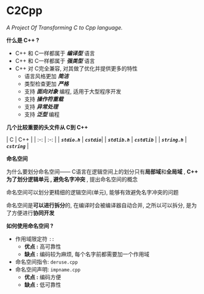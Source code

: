 # C2Cpp
*A Project Of  Transforming C to Cpp language.*

**什么是 C++ ?** <p>
- C++ 和 C一样都属于 ***编译型*** 语言
- C++ 和 C一样都属于 ***强类型*** 语言
- C++ 对 C完全兼容, 对其做了优化并提供更多的特性
    - 语言风格更加 ***简洁***
    - 类型检查更加 ***严格***
    - 支持 ***面向对象*** 编程, 适用于大型程序开发
    - 支持 ***操作符重载***
    - 支持 ***异常处理***
    - 支持 ***泛型*** 编程

**几个比较重要的头文件从 C到 C++** <p>
| C | C++ |
| :-: | :-: |
| _**`stdio.h`**_ | _**`cstdio`**_|
| _**`stdlib.h`**_ | _**`cstdlib`**_ |
| _**`string.h`**_ | _**`cstring`**_ |

**命名空间** <p>
为什么要划分命名空间——
C语言在逻辑空间上的划分只有**局部域**和**全局域** , **C++ 为了划分逻辑单元 , 避免名字冲突** , 提出命名空间的概念 <p>
命名空间可以划分更精细的逻辑空间(单元), 能够有效避免名字冲突的问题 <p>
命名空间是**可以进行拆分**的, 在编译时会被编译器自动合并, 之所以可以拆分, 是为了方便进行**协同开发** <p>
**如何使用命名空间 ?**
- 作用域限定符 `::`
    - **优点 :** 高可靠性
    - **缺点 :** 编码较为麻烦, 每个名字前都需要加一个作用域
- 命名空间指令: `deruse.cpp`
- 命名空间声明: `impname.cpp`
    - **优点 :** 编码方便
    - **缺点 :** 低可靠性




